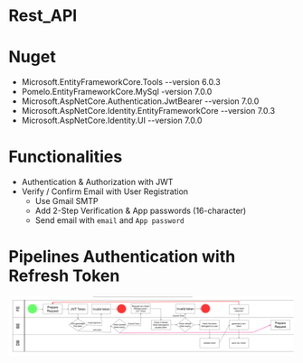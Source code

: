 # Rest_API

# Nuget
- Microsoft.EntityFrameworkCore.Tools --version 6.0.3
- Pomelo.EntityFrameworkCore.MySql -version 7.0.0
- Microsoft.AspNetCore.Authentication.JwtBearer --version 7.0.0
- Microsoft.AspNetCore.Identity.EntityFrameworkCore --version 7.0.3
- Microsoft.AspNetCore.Identity.UI --version 7.0.0

# Functionalities
- Authentication & Authorization with JWT 
- Verify / Confirm Email with User Registration
    + Use Gmail SMTP
    + Add 2-Step Verification & App passwords (16-character) 
    + Send email with `email` and `App password` 

# Pipelines Authentication with Refresh Token

![screenshot](./Temp/RefreshToken.png)
